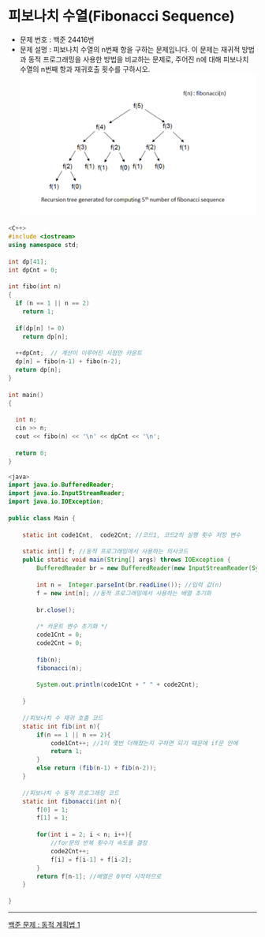 # 피보나치 수열(Fibonacci Sequence)
- 문제 번호 : 백준 24416번
- 문제 설명 : 피보나치 수열의 n번째 항을 구하는 문제입니다. 이 문제는 재귀적 방법과 동적 프로그래밍을 사용한 방법을 비교하는 문제로, 주어진 n에 대해 피보나치 수열의 n번째 항과 재귀호출 횟수를 구하시오.
![img.png](../images/img.png)

```c++
<C++>
#include <iostream>
using namespace std;

int dp[41];
int dpCnt = 0;

int fibo(int n)
{
  if (n == 1 || n == 2)
    return 1;
  
  if(dp[n] != 0)
    return dp[n];
  
  ++dpCnt;  // 계산이 이루어진 시점만 카운트
  dp[n] = fibo(n-1) + fibo(n-2); 
  return dp[n];
}

int main()
{

  int n;
  cin >> n;
  cout << fibo(n) << '\n' << dpCnt << '\n';

  return 0;
}
```
```Java
<java>
import java.io.BufferedReader;
import java.io.InputStreamReader;
import java.io.IOException;

public class Main {

    static int code1Cnt,  code2Cnt; //코드1, 코드2의 실행 횟수 저장 변수

    static int[] f; //동적 프로그래밍에서 사용하는 의사코드
    public static void main(String[] args) throws IOException {
        BufferedReader br = new BufferedReader(new InputStreamReader(System.in));

        int n =  Integer.parseInt(br.readLine()); //입력 값(n)
        f = new int[n]; //동적 프로그래밍에서 사용하는 배열 초기화

        br.close();

        /* 카운트 변수 초기화 */
        code1Cnt = 0;
        code2Cnt = 0;

        fib(n);
        fibonacci(n);

        System.out.println(code1Cnt + " " + code2Cnt);

    }

    //피보나치 수 재귀 호출 코드
    static int fib(int n){
        if(n == 1 || n == 2){
            code1Cnt++; //1이 몇번 더해졌는지 구하면 되기 떄문에 if문 안에
            return 1;
        }
        else return (fib(n-1) + fib(n-2));
    }

    //피보나치 수 동적 프로그래밍 코드
    static int fibonacci(int n){
        f[0] = 1;
        f[1] = 1;

        for(int i = 2; i < n; i++){
            //for문의 반복 횟수가 속도를 결정
            code2Cnt++;
            f[i] = f[i-1] + f[i-2];
        }
        return f[n-1]; //배열은 0부터 시작하므로
    }

}
```
---
[백준 문제 : 동적 계획법 1](https://www.acmicpc.net/step/16)